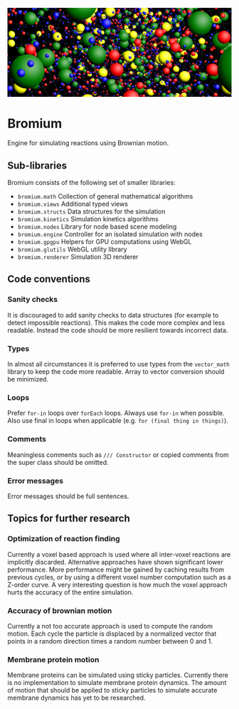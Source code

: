 ![Banner](banner.png)

Bromium
=======
Engine for simulating reactions using Brownian motion.

Sub-libraries
-------------
Bromium consists of the following set of smaller libraries:

- `bromium.math` Collection of general mathematical algorithms
- `bromium.views` Additional typed views
- `bromium.structs` Data structures for the simulation
- `bromium.kinetics` Simulation kinetics algorithms
- `bromium.nodes` Library for node based scene modeling
- `bromium.engine` Controller for an isolated simulation with nodes
- `bromium.gpgpu` Helpers for GPU computations using WebGL
- `bromium.glutils` WebGL utility library
- `bromium.renderer` Simulation 3D renderer

Code conventions
----------------
### Sanity checks
It is discouraged to add sanity checks to data structures (for example to detect
impossible reactions). This makes the code more complex and less readable.
Instead the code should be more resilient towards incorrect data.

### Types
In almost all circumstances it is preferred to use types from the `vector_math`
library to keep the code more readable. Array to vector conversion should be
minimized.

### Loops
Prefer `for-in` loops over `forEach` loops. Always use `for-in` when possible.
Also use final in loops when applicable (e.g. `for (final thing in things)`).

### Comments
Meaningless comments such as `/// Constructor` or copied comments from the
super class should be omitted.

### Error messages
Error messages should be full sentences.

Topics for further research
---------------------------
### Optimization of reaction finding
Currently a voxel based approach is used where all inter-voxel reactions are
implicitly discarded. Alternative approaches have shown significant lower
performance. More performance might be gained by caching results from previous
cycles, or by using a different voxel number computation such as a Z-order
curve. A very interesting question is how much the voxel approach hurts the
accuracy of the entire simulation.

### Accuracy of brownian motion
Currently a not too accurate approach is used to compute the random motion. Each
cycle the particle is displaced by a normalized vector that points in a random
direction times a random number between 0 and 1.

### Membrane protein motion
Membrane proteins can be simulated using sticky particles. Currently there is no
implementation to simulate membrane protein dynamics. The amount of motion that
should be applied to sticky particles to simulate accurate membrane dynamics has
yet to be researched.
